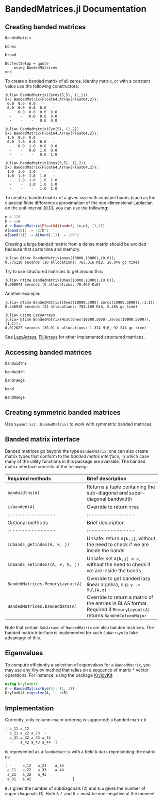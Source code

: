 # BandedMatrices.jl Documentation


## Creating banded matrices

```@docs
BandedMatrix
```

```@docs
bones
```

```@docs
brand
```

```@meta
DocTestSetup = quote
    using BandedMatrices
end
```

To create a banded matrix of all zeros, identity matrix, or with a constant value
use the following constructors:
```jldoctest
julia> BandedMatrix(Zeros(5,5), (1,2))
5×5 BandedMatrix{Float64,Array{Float64,2}}:
 0.0  0.0  0.0   ⋅    ⋅
 0.0  0.0  0.0  0.0   ⋅
  ⋅   0.0  0.0  0.0  0.0
  ⋅    ⋅   0.0  0.0  0.0
  ⋅    ⋅    ⋅   0.0  0.0

julia> BandedMatrix(Eye(5), (1,2))
5×5 BandedMatrix{Float64,Array{Float64,2}}:
 1.0  0.0  0.0   ⋅    ⋅
 0.0  1.0  0.0  0.0   ⋅
  ⋅   0.0  1.0  0.0  0.0
  ⋅    ⋅   0.0  1.0  0.0
  ⋅    ⋅    ⋅   0.0  1.0

julia> BandedMatrix(Ones(5,5), (1,2))
5×5 BandedMatrix{Float64,Array{Float64,2}}:
 1.0  1.0  1.0   ⋅    ⋅
 1.0  1.0  1.0  1.0   ⋅
  ⋅   1.0  1.0  1.0  1.0
  ⋅    ⋅   1.0  1.0  1.0
  ⋅    ⋅    ⋅   1.0  1.0
```
To create a banded matrix of a given size with constant bands (such as the classical finite difference approximation of the one-dimensional Laplacian on the unit interval [0,1]), you can use the following:
```julia
n = 128
h = 1/n
A = BandedMatrix{Float64}(undef, (n,n), (1,1))
A[band(0)] .= -2/h^2
A[band(1)] .= A[band(-1)] .= 1/h^2
```

Creating a large banded matrix from a dense matrix should be avoided because that costs time and memory:
```jldoctest
julia> @time BandedMatrix(ones(10000,10000),(0,0));
0.775120 seconds (10 allocations: 763.016 MiB, 28.04% gc time)
```
Try to use structured matrices to get around this:
```jldoctest
julia> @time BandedMatrix(Ones(10000,10000),(0,0));
0.000074 seconds (9 allocations: 78.469 KiB)
```

Another example:
```jldoctest
julia> @time BandedMatrix([Ones(10000,5000) Zeros(10000,5000)],(1,1));
0.346918 seconds (22 allocations: 763.169 MiB, 8.38% gc time)

julia> using LazyArrays
julia> @time BandedMatrix(Hcat(Ones(10000,5000),Zeros(10000,5000)),(1,1));
0.012627 seconds (30.01 k allocations: 1.374 MiB, 92.24% gc time)
```

See [LazyArrays](https://github.com/JuliaArrays/LazyArrays.jl), [FillArrays](https://github.com/JuliaArrays/FillArrays.jl) for other implemented structured matrices.

## Accessing banded matrices

```@docs
bandwidths
```

```@docs
bandwidth
```

```@docs
bandrange
```

```@docs
band
```

```@docs
BandRange
```



## Creating symmetric banded matrices

Use `Symmetric(::BandedMatrix)` to work with symmetric banded matrices.

## Banded matrix interface

Banded matrices go beyond the type `BandedMatrix`: one can also create
matrix types that conform to the _banded matrix interface_, in which case
many of the utility functions in this package are available. The banded matrix
interface consists of the following:

| Required methods | Brief description |
| :--------------- | :--------------- |
| `bandwidths(A)` | Returns a tuple containing the sub-diagonal and super-diagonal bandwidth |
| `isbanded(A)`    | Override to return `true` |
| :--------------- | :--------------- |
| Optional methods | Brief description |
| :--------------- | :--------------- |
| `inbands_getindex(A, k, j)` | Unsafe: return `A[k,j]`, without the need to check if we are inside the bands |
| `inbands_setindex!(A, v, k, j)` | Unsafe: set `A[k,j] = v`, without the need to check if we are inside the bands |
| `BandedMatrices.MemoryLayout(A)` | Override to get banded lazy linear algebra, e.g. `y .= Mul(A,x)` |
| `BandedMatrices.bandeddata(A)` | Override to return a matrix of the entries in BLAS format. Required if `MemoryLayout(A)` returns `BandedColumnMajor` |

Note that certain `SubArray`s of `BandedMatrix` are also banded matrices.
The banded matrix interface is implemented for such `SubArray`s to take advantage of this.


## Eigenvalues
To compute efficiently a selection of eigenvalues for a `BandedMatrix`, you may use any Krylov method that relies on a sequence of matrix * vector operations. For instance, using the package [KrylovKit](https://github.com/Jutho/KrylovKit.jl):
```julia
using KrylovKit
A = BandedMatrix(Eye(5), (1, 1))
KrylovKit.eigsolve(A, 1, :LR)
```


## Implementation

Currently, only column-major ordering is supported: a banded matrix `B`
```julia
[ a_11 a_12  ⋅    ⋅
  a_21 a_22 a_23  ⋅
  a_31 a_32 a_33 a_34
   ⋅   a_42 a_43 a_44  ]
```
is represented as a `BandedMatrix` with a field `B.data` representing the matrix as
```julia
[ ⋅     a_12   a_23    a_34
 a_11   a_22   a_33    a_44
 a_21   a_32   a_43    ⋅
 a_31   a_42   ⋅       ⋅       ]
```        
`B.l` gives the number of subdiagonals (2) and `B.u` gives the number of super-diagonals (1).  Both `B.l` and `B.u` must be non-negative at the moment.
